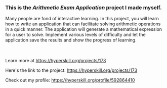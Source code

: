 ### This is the *Arithmetic Exam Application* project I made myself.


<p>Many people are fond of interactive learning. In this project, you will learn how to write an application that can facilitate solving arithmetic operations in a quick manner. The application will generate a mathematical expression for a user to solve. Implement various levels of difficulty and let the application save the results and show the progress of learning.</p><br/><br/>Learn more at <a href="https://hyperskill.org/projects/173?utm_source=ide&utm_medium=ide&utm_campaign=ide&utm_content=project-card">https://hyperskill.org/projects/173</a>

Here's the link to the project: https://hyperskill.org/projects/173

Check out my profile: https://hyperskill.org/profile/592864410
